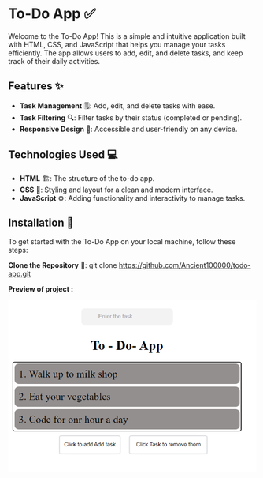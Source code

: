 # To-Do App ✅

Welcome to the To-Do App! This is a simple and intuitive application built with HTML, CSS, and JavaScript that helps you manage your tasks efficiently. The app allows users to add, edit, and delete tasks, and keep track of their daily activities.

## Features ✨

- **Task Management** 🗒️: Add, edit, and delete tasks with ease.
- **Task Filtering** 🔍: Filter tasks by their status (completed or pending).
- **Responsive Design** 📱: Accessible and user-friendly on any device.

## Technologies Used 💻

- **HTML** 🏗️: The structure of the to-do app.
- **CSS** 🎨: Styling and layout for a clean and modern interface.
- **JavaScript** ⚙️: Adding functionality and interactivity to manage tasks.

## Installation 🔧

To get started with the To-Do App on your local machine, follow these steps:

 **Clone the Repository** 🚀:
   git clone https://github.com/Ancient100000/todo-app.git










**Preview of project :**


![alt text](image.png)

